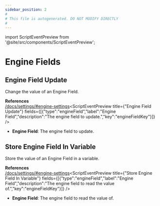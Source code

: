 ```yaml
---
sidebar_position: 2
#
# This file is autogenerated. DO NOT MODIFY DIRECTLY
#
---
```


import ScriptEventPreview from '@site/src/components/ScriptEventPreview';

# Engine Fields

## Engine Field Update
Change the value of an Engine Field.

**References**  
[/docs/settings/#engine-settings](/docs/settings/#engine-settings)<ScriptEventPreview title={"Engine Field Update"} fields={[{"type":"engineField","label":"Engine Field","description":"The engine field to update.","key":"engineFieldKey"}]} />

- **Engine Field**: The engine field to update.  

## Store Engine Field In Variable
Store the value of an Engine Field in a variable.

**References**  
[/docs/settings/#engine-settings](/docs/settings/#engine-settings)<ScriptEventPreview title={"Store Engine Field In Variable"} fields={[{"type":"engineField","label":"Engine Field","description":"The engine field to read the value of.","key":"engineFieldKey"}]} />

- **Engine Field**: The engine field to read the value of.  

